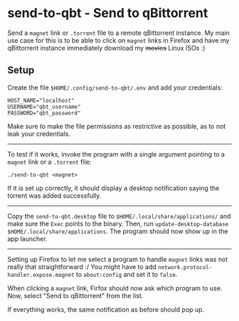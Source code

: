 # send-to-qbt - Send to qBittorrent
Send a `magnet` link or `.torrent` file to a remote qBittorrent instance.
My main use case for this is to be able to click on `magnet` links in Firefox and have my qBittorrent instance immediately download my ~~movies~~ Linux ISOs :)

## Setup

Create the file `$HOME/.config/send-to-qbt/.env` and add your credentials:
```
HOST_NAME="localhost"
USERNAME="qbt_username"
PASSWORD="qbt_password"
```

Make sure to make the file permissions as restrictive as possible, as to not leak your credentials.

---

To test if it works, invoke the program with a single argument pointing to a `magnet` link or a `.torrent` file:
```
./send-to-qbt <magnet>
```
If it is set up correctly, it should display a desktop notification saying the torrent was added successfully.

---

Copy the `send-to-qbt.desktop` file to `$HOME/.local/share/applications/` and make sure the `Exec` points to the binary.
Then, run `update-desktop-database $HOME/.local/share/applications`.
The program should now show up in the app launcher.

---

Setting up Firefox to let me select a program to handle `magnet` links was not really that straightforward :/
You might have to add `network.protocol-handler.expose.magnet` to `about:config` and set it to `false`.

When clicking a `magnet` link, Firfox should now ask which program to use.
Now, select "Send to qBittorrent" from the list.

If everything works, the same notification as before should pop up.
